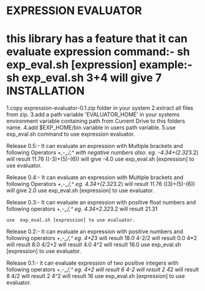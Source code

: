 EXPRESSION EVALUATOR
====================
this library has a feature that it can evaluate expression
  command:- sh exp_eval.sh [expression]
  example:- sh exp_eval.sh 3+4
  will give 7
INSTALLATION
============
1.copy expression-evaluator-0.1.zip folder in your system
2.extract all files from zip.
3.add a path variable 'EVALUATOR_HOME' in your systems environment variable containing
    path from Current Drive to this folders name.
4.add $EXP_HOME/bin variable in users path variable.
5.use exp_eval.sh command to use expression evaluator.

Release 0.5:-
It can evaluate an expression with Multiple brackets and following Operators
        +,-,*,/,^
        with negative numbers also.
   eg.
        -4.34+(2.32*3.2) will result 11.76
        ((-3)+(5)-(6)) will give -4.0
    use  exp_eval.sh [expression] to use evaluator.

Release 0.4:-
It can evaluate an expression with Multiple brackets and following Operators
        +,-,*,/,^
   eg.
        4.34+(2.32*3.2) will result 11.76
        ((3)+(5)-(6)) will give 2.0
    use  exp_eval.sh [expression] to use evaluator.

Release 0.3:-
It can evaluate an expression with positive float numbers and following operators
        +,-,*,/,^
   eg.
        4.34+2.32*3.2 will result 21.31

    use  exp_eval.sh [expression] to use evaluator.

Release 0.2:-
It can evaluate an expression with positive numbers and following operators
	+,-,*,/,^
eg.
	4+2*3 will result 18.0
    	4-2/2 will result 0.0
	4*2 will result 8.0
	4/2+2 will result 4.0
	4^2 will result 16.0
	use  exp_eval.sh [expression] to use evaluator.

Release 0.1:-
 it can evaluate expression of two positive integers with following operators
	+,-,*,/,^
eg.
    	4+2 will result 6
    	4-2 will result 2
	    4*2 will result 8
	    4/2 will result 2
	    4^2 will result 16
	use  exp_eval.sh [expression] to use evaluator.
